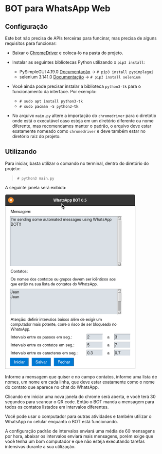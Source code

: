# BOT para WhatsApp Web

## Configuração

Este bot não precisa de APIs terceiras para funcinar, mas precisa de alguns requisitos para funcionar:

- Baixar o [ChromeDriver](https://chromedriver.chromium.org/) e coloca-lo na pasta do projeto.
- Instalar as seguintes bibliotecas Python utilizando o `pip3 install`:

	- PySimpleGUI         4.19.0 [Documentação](https://pysimplegui.readthedocs.io/en/latest/) -> `# pip3 install pysimplegui`
	- selenium            3.141.0 [Documentação](https://www.selenium.dev/documentation/en/webdriver/keyboard/) -> `# pip3 install selenium`

- Você ainda pode precisar instalar a biblioteca `python3-tk` para o funcionamento da interface. Por exemplo:

	- `# sudo apt install python3-tk`
	- `# sudo pacman -S python3-tk`

- No arquivo `main.py` altere a importação do `chromedriver` para o diretótio onde está o executável caso esteja em um diretório diferente ou nome diferente, mas recomendamos manter o padrão, o arquivo deve estar exatamente nomeado como `chromedriver` e deve também estar no diretório raiz do projeto.

## Utilizando

Para iniciar, basta utilizar o comando no terminal, dentro do diretório do projeto:

> `# python3 main.py`

A seguinte janela será exibida:

![Tela do Aplicativo](.github/screen.png)

Informe a mensagem que quiser e no campo contatos, informe uma lista de nomes, um nome em cada linha, que deve estar exatamente como o nome do contato que aparece no chat do WhatsApp.

Clicando em iniciar uma nova janela do chrome será aberta, e você terá 30 segundos para scanear o QR code. Então o BOT manda a mensagem para todos os contatos listados em intervalos diferentes.

Você pode usar o computador para outras atividades e também utilizar o WhatsApp no celular enquanto o BOT está funcionando.

A configuração padrão de intervalos enviará uma média de 60 mensagens por hora, abaixar os intervalos enviará mais mensagens, porém exige que você tenha um bom computador e que não esteja executando tarefas intensivas durante a sua utilização.

